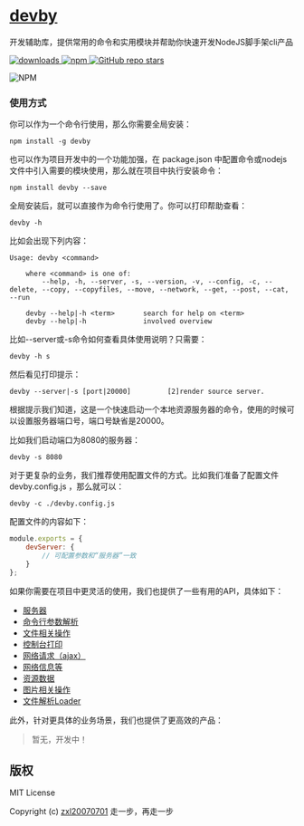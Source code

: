 # [devby](https://github.com/zxl20070701/devby)
开发辅助库，提供常用的命令和实用模块并帮助你快速开发NodeJS脚手架cli产品

<p>
    <a href="https://zxl20070701.github.io/toolbox/#/npm-download?packages=devby&interval=7">
        <img src="https://img.shields.io/npm/dm/devby.svg" alt="downloads">
    </a>
    <a href="https://www.npmjs.com/package/devby">
        <img src="https://img.shields.io/npm/v/devby.svg" alt="npm">
    </a>
    <a href="https://github.com/zxl20070701/devby" target='_blank'>
        <img alt="GitHub repo stars" src="https://img.shields.io/github/stars/zxl20070701/devby?style=social">
    </a>
</p>

<img src="https://nodei.co/npm/devby.png?downloads=true&amp;downloadRank=true&amp;stars=true" alt="NPM">

### 使用方式

你可以作为一个命令行使用，那么你需要全局安装：

```shell
npm install -g devby
```

也可以作为项目开发中的一个功能加强，在 package.json 中配置命令或nodejs文件中引入需要的模块使用，那么就在项目中执行安装命令：

```shell
npm install devby --save
```

全局安装后，就可以直接作为命令行使用了。你可以打印帮助查看：

```shell
devby -h
```

比如会出现下列内容：

```
Usage: devby <command>

    where <command> is one of:
        --help, -h, --server, -s, --version, -v, --config, -c, --delete, --copy, --copyfiles, --move, --network, --get, --post, --cat, --run
    
    devby --help|-h <term>       search for help on <term>
    devby --help|-h              involved overview
```

比如--server或-s命令如何查看具体使用说明？只需要：

```shell
devby -h s
```

然后看见打印提示：

```
devby --server|-s [port|20000]         [2]render source server.
```

根据提示我们知道，这是一个快速启动一个本地资源服务器的命令，使用的时候可以设置服务器端口号，端口号缺省是20000。

比如我们启动端口为8080的服务器：

```shell
devby -s 8080
```

对于更复杂的业务，我们推荐使用配置文件的方式。比如我们准备了配置文件 devby.config.js ，那么就可以：

```shell
devby -c ./devby.config.js
```

配置文件的内容如下：

```js
module.exports = {
    devServer: {
        // 可配置参数和“服务器”一致
    }
};
```

如果你需要在项目中更灵活的使用，我们也提供了一些有用的API，具体如下：

- [服务器](./docs/server.md)
- [命令行参数解析](./docs/options.md)
- [文件相关操作](./docs/file.md)
- [控制台打印](./docs/console.md)
- [网络请求（ajax）](./docs/ajax.md)
- [网络信息等](./docs/network.md)
- [资源数据](./docs/data.md)
- [图片相关操作](./docs/image.md)
- [文件解析Loader](./docs/loader.md)

此外，针对更具体的业务场景，我们也提供了更高效的产品：

> 暂无，开发中！

## 版权

MIT License

Copyright (c) [zxl20070701](https://zxl20070701.github.io/notebook/home.html) 走一步，再走一步